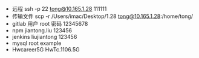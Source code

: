 

* 远程         ssh -p 22 tong@10.165.1.28   111111
* 传输文件      scp -r  /Users/imac/Desktop/1.28    tong@10.165.1.28:/home/tong/
* gitlab       用户 root  密码 12345678
* npm          jiantong.liu  123456
* jenkins      liujiantong 123456
* mysql        root example
* Hwcareer5G 	 HwTc.1106.5G


